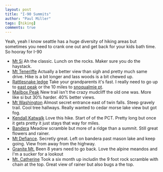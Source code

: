 ```yaml
--- 
layout: post
title: "I-90 Summits"
author: "Paul Miller"
tags: [hiking]
comments: true
---
```


Yeah, yeah I know seattle has a huge diversity of hiking areas but sometimes you need to crank one out and get back for your kids bath time. So hooray for I-90

- [Mt Si](https://www.wta.org/go-hiking/hikes/mount-si)
  Ah the classic. Lunch on the rocks. Maker sure you do the haystack. 
- [Mt Teneriffe](https://www.wta.org/go-hiking/hikes/mount-teneriffe-road-trail)
  Actually a better view than sigh and pretty much same drive. Hike is a bit longer and lass woods is a bit chewed up. 
- [Rattlesnake ledge](https://www.wta.org/go-hiking/hikes/rattle-snake-ledge)
  Take your grandparents it's fast. I really need to go up to [east peak](https://www.wta.org/go-hiking/hikes/east-peak-rattlesnake-trail) or the 10 miles to [snoqualmie pt](https://www.wta.org/go-hiking/hikes/rattle-snake-mountain).
- [Mailbox Peak](https://www.wta.org/go-hiking/hikes/mailbox-peak)
  New trail isn't the crazy mudcliff the old one was. More like si but 30% harder. 40% better views. 
- [Mt Washington](https://www.wta.org/go-hiking/hikes/mount-washington-1)
  Almost secret entrance east of twin falls. Steep gravely trail. Cool tree hallways. Really wanted to cedar morse lake view but got fog.
- [Kendall Katwalk](https://www.wta.org/go-hiking/hikes/kendall-katwalk)
  Love this hike. Start of of the PCT. Pretty long but once it gets pretty it just stays that way for miles. 
- [Bandera](https://www.wta.org/go-hiking/hikes/bandera-mountain)
  Meadow scramble but more of a ridge than a summit. Still great flowers and rainer. 
- [Mt Defiance](https://www.wta.org/go-hiking/hikes/mount-defiance).
  Secretly great. Left on bandera past mason lake and keep going. View from away from the highway. 
- [Granite Mt.](https://www.wta.org/go-hiking/hikes/granite-mountain-1)
  Been 8 years need to go back. Love the alpine meandos and I'm a sucker for a lookout
- [Mt. Catherine](https://www.wta.org/go-hiking/hikes/mount-catherine)
  Took a six month up includin the 9 foot rock scramble with chain at the top. Great view of rainer but also bugs a the top. 

